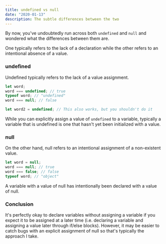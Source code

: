 ```yaml
---
title: undefined vs null
date: "2020-01-13"
description: The subtle differences between the two
---
```


By now, you've undoubtedly run across both <code>undefined</code> and <code>null</code> and wondered what the differences between them are.

One typically refers to the lack of a declaration while the other refers to an intentional absence of a value.

<h3>undefined</h3>

Undefined typically refers to the lack of a value assignment.

```javascript
let word;
word === undefined; // true
typeof word; // "undefined"
word === null; // false

let word2 = undefined; // This also works, but you shouldn't do it
```

While you can explicitly assign a value of <code>undefined</code> to a variable, typically a variable that is undefined is one that hasn't yet been initialized with a value.

<h3>null</h3>

On the other hand, null refers to an intentional assignment of a non-existent value.

```javascript
let word = null;
word === null; // true
word === false; // false
typeof word; // "object"
```

A variable with a value of null has intentionally been declared with a value of null.

<h3>Conclusion</h3>

It's perfectly okay to declare variables without assigning a variable if you expect it to be assigned at a later time (i.e. declaring a variable and assigning a value later through if/else blocks). However, it may be easier to catch bugs with an explicit assignment of null so that's typically the approach I take.
